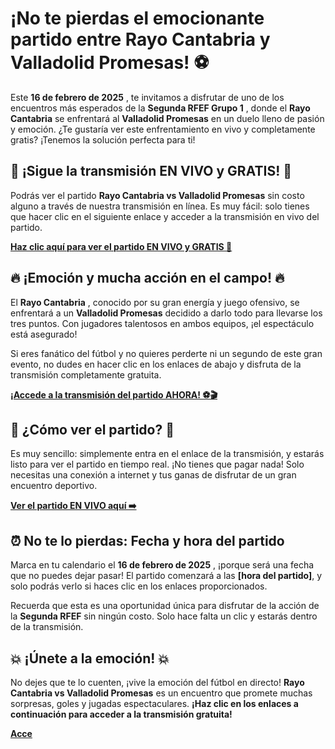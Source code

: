 # ¡No te pierdas el emocionante partido entre Rayo Cantabria y Valladolid Promesas! ⚽

Este **16 de febrero de 2025** , te invitamos a disfrutar de uno de los encuentros más esperados de la **Segunda RFEF Grupo 1** , donde el **Rayo Cantabria** se enfrentará al **Valladolid Promesas** en un duelo lleno de pasión y emoción. ¿Te gustaría ver este enfrentamiento en vivo y completamente gratis? ¡Tenemos la solución perfecta para ti!

## 🎥 ¡Sigue la transmisión EN VIVO y GRATIS! 🎥

Podrás ver el partido **Rayo Cantabria vs Valladolid Promesas** sin costo alguno a través de nuestra transmisión en línea. Es muy fácil: solo tienes que hacer clic en el siguiente enlace y acceder a la transmisión en vivo del partido.

[**Haz clic aquí para ver el partido EN VIVO y GRATIS 📲**](https://tinyurl.com/livestreamfreeo?st=Rayo+Cantabria+vs+Valladolid+Promesas&si=ghc)

## 🔥 ¡Emoción y mucha acción en el campo! 🔥

El **Rayo Cantabria** , conocido por su gran energía y juego ofensivo, se enfrentará a un **Valladolid Promesas** decidido a darlo todo para llevarse los tres puntos. Con jugadores talentosos en ambos equipos, ¡el espectáculo está asegurado!

Si eres fanático del fútbol y no quieres perderte ni un segundo de este gran evento, no dudes en hacer clic en los enlaces de abajo y disfruta de la transmisión completamente gratuita.

[**¡Accede a la transmisión del partido AHORA! ⚽🎬**](https://tinyurl.com/livestreamfreeo?st=Rayo+Cantabria+vs+Valladolid+Promesas&si=ghc)

## 🔴 ¿Cómo ver el partido? 🔴

Es muy sencillo: simplemente entra en el enlace de la transmisión, y estarás listo para ver el partido en tiempo real. ¡No tienes que pagar nada! Solo necesitas una conexión a internet y tus ganas de disfrutar de un gran encuentro deportivo.

[**Ver el partido EN VIVO aquí ➡️**](https://tinyurl.com/livestreamfreeo?st=Rayo+Cantabria+vs+Valladolid+Promesas&si=ghc)

## ⏰ No te lo pierdas: Fecha y hora del partido

Marca en tu calendario el **16 de febrero de 2025** , ¡porque será una fecha que no puedes dejar pasar! El partido comenzará a las **[hora del partido]**, y solo podrás verlo si haces clic en los enlaces proporcionados.

Recuerda que esta es una oportunidad única para disfrutar de la acción de la **Segunda RFEF** sin ningún costo. Solo hace falta un clic y estarás dentro de la transmisión.

## 💥 ¡Únete a la emoción! 💥

No dejes que te lo cuenten, ¡vive la emoción del fútbol en directo! **Rayo Cantabria vs Valladolid Promesas** es un encuentro que promete muchas sorpresas, goles y jugadas espectaculares. **¡Haz clic en los enlaces a continuación para acceder a la transmisión gratuita!**

[**Acce**](https://tinyurl.com/livestreamfreeo?st=Rayo+Cantabria+vs+Valladolid+Promesas&si=ghc)
